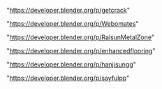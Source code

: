 "https://developer.blender.org/p/getcrack"

"https://developer.blender.org/p/Webomates"

"https://developer.blender.org/p/RaisunMetalZone"

"https://developer.blender.org/p/enhancedflooring"

"https://developer.blender.org/p/hanjisungg"

 
"https://developer.blender.org/p/sayfulpp"


 
